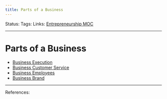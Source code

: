 ```yaml
---
title: Parts of a Business
---
```

Status:
Tags:
Links: [Entrepreneurship MOC](out/entrepreneurship-moc.md)
___
# Parts of a Business
- [Business Execution](out/business-execution.md)
- [Business Customer Service](out/business-customer-service.md)
- [Business Employees](out/business-employees.md)
- [Business Brand](out/business-brand.md)
___
References:
